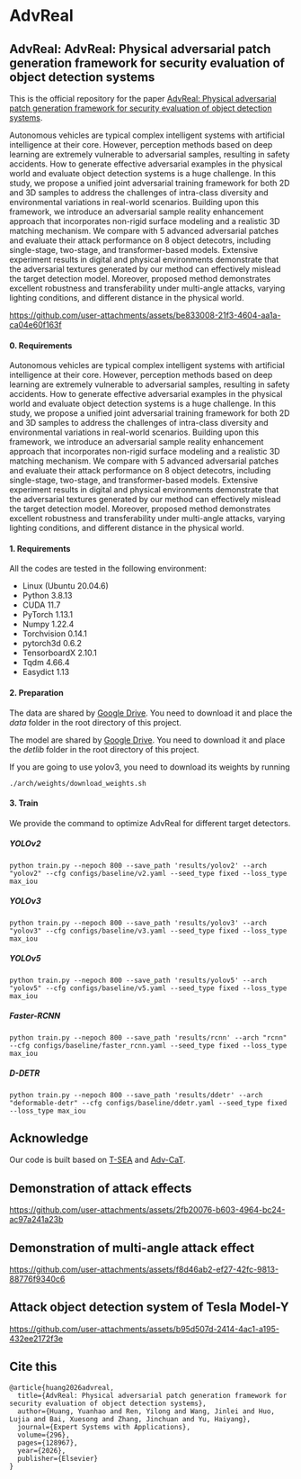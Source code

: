 # AdvReal
## AdvReal: AdvReal: Physical adversarial patch generation framework for security evaluation of object detection systems

This is the official repository for the paper [AdvReal: Physical adversarial patch generation framework for security evaluation of object detection systems](https://doi.org/10.1016/j.eswa.2025.128967).

Autonomous vehicles are typical complex intelligent systems with artificial intelligence at their core. However, perception methods based on deep learning are extremely vulnerable to adversarial samples, resulting in safety accidents. How to generate effective adversarial examples in the physical world and evaluate object detection systems is a huge challenge. In this study, we propose a unified joint adversarial training framework for both 2D and 3D samples to address the challenges of intra-class diversity and environmental variations in real-world scenarios. Building upon this framework, we introduce an adversarial sample reality enhancement approach that incorporates non-rigid surface modeling and a realistic 3D matching mechanism. We compare with 5 advanced adversarial patches and evaluate their attack performance on 8 object detecotrs, including single-stage, two-stage, and transformer-based models. Extensive experiment results in digital and physical environments demonstrate that the adversarial textures generated by our method can effectively mislead the target detection model. Moreover, proposed method demonstrates excellent robustness and transferability under multi-angle attacks, varying lighting conditions, and different distance in the physical world. 

https://github.com/user-attachments/assets/be833008-21f3-4604-aa1a-ca04e60f163f

#### 0. Requirements
Autonomous vehicles are typical complex intelligent systems with artificial intelligence at their core. However, perception methods based on deep learning are extremely vulnerable to adversarial samples, resulting in safety accidents. How to generate effective adversarial examples in the physical world and evaluate object detection systems is a huge challenge. In this study, we propose a unified joint adversarial training framework for both 2D and 3D samples to address the challenges of intra-class diversity and environmental variations in real-world scenarios. Building upon this framework, we introduce an adversarial sample reality enhancement approach that incorporates non-rigid surface modeling and a realistic 3D matching mechanism. We compare with 5 advanced adversarial patches and evaluate their attack performance on 8 object detecotrs, including single-stage, two-stage, and transformer-based models. Extensive experiment results in digital and physical environments demonstrate that the adversarial textures generated by our method can effectively mislead the target detection model. Moreover, proposed method demonstrates excellent robustness and transferability under multi-angle attacks, varying lighting conditions, and different distance in the physical world.

#### 1. Requirements
All the codes are tested in the following environment:
* Linux (Ubuntu 20.04.6)
* Python 3.8.13
* CUDA 11.7
* PyTorch 1.13.1
* Numpy 1.22.4
* Torchvision 0.14.1
* pytorch3d 0.6.2
* TensorboardX 2.10.1
* Tqdm 4.66.4
* Easydict 1.13

#### 2. Preparation
The data are shared by [Google Drive](https://drive.google.com/file/d/166N0qA8qGMSUby7EAqajfrlZeXoMrypf/view?usp=drive_link). You need to download it and place the *data* folder in the root directory of this project. 

The model are shared by [Google Drive](https://drive.google.com/file/d/1EwAvmoieebM5yrBKuOlutRZDw3LHhq7x/view?usp=drive_link). You need to download it and place the *detlib* folder in the root directory of this project. 

If you are going to use yolov3, you need to download its weights by running
```
./arch/weights/download_weights.sh
```
#### 3. Train
We provide the command to optimize AdvReal for different target detectors.

##### YOLOv2
```
python train.py --nepoch 800 --save_path 'results/yolov2' --arch "yolov2" --cfg configs/baseline/v2.yaml --seed_type fixed --loss_type max_iou
```
##### YOLOv3
```
python train.py --nepoch 800 --save_path 'results/yolov3' --arch "yolov3" --cfg configs/baseline/v3.yaml --seed_type fixed --loss_type max_iou
```
##### YOLOv5
```
python train.py --nepoch 800 --save_path 'results/yolov5' --arch "yolov5" --cfg configs/baseline/v5.yaml --seed_type fixed --loss_type max_iou
```
##### Faster-RCNN
```
python train.py --nepoch 800 --save_path 'results/rcnn' --arch "rcnn" --cfg configs/baseline/faster_rcnn.yaml --seed_type fixed --loss_type max_iou
```
##### D-DETR
```
python train.py --nepoch 800 --save_path 'results/ddetr' --arch "deformable-detr" --cfg configs/baseline/ddetr.yaml --seed_type fixed --loss_type max_iou
```

## Acknowledge
Our code is built based on [T-SEA](https://github.com/VDIGPKU/T-SEA) and [Adv-CaT](https://github.com/WhoTHU/Adversarial_camou).


## Demonstration of attack effects

https://github.com/user-attachments/assets/2fb20076-b603-4964-bc24-ac97a241a23b

## Demonstration of multi-angle attack effect

https://github.com/user-attachments/assets/f8d46ab2-ef27-42fc-9813-88776f9340c6

## Attack object detection system of  Tesla Model-Y

https://github.com/user-attachments/assets/b95d507d-2414-4ac1-a195-432ee2172f3e

## Cite this
```
@article{huang2026advreal,
  title={AdvReal: Physical adversarial patch generation framework for security evaluation of object detection systems},
  author={Huang, Yuanhao and Ren, Yilong and Wang, Jinlei and Huo, Lujia and Bai, Xuesong and Zhang, Jinchuan and Yu, Haiyang},
  journal={Expert Systems with Applications},
  volume={296},
  pages={128967},
  year={2026},
  publisher={Elsevier}
}
```
